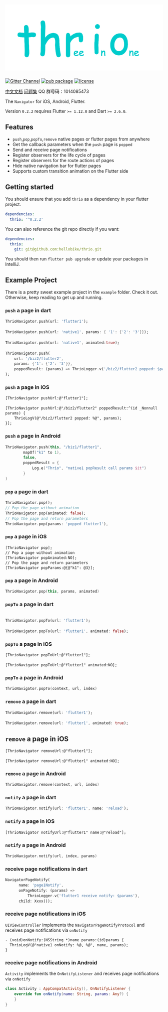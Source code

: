 # ![thrio logo](./doc/imgs/thrio.png)

[![Gitter Channel][]][gitter badge] [![pub package](https://img.shields.io/pub/v/thrio.svg)](https://pub.dartlang.org/packages/thrio) [![license](https://img.shields.io/github/license/hellobike/thrio.svg?maxAge=2592000)](https://github.com/hellobike/thrio/LICENSE)

[中文文档](./doc/Feature.md) [问题集](./doc/Questions.md) QQ 群号码：1014085473

The `Navigator` for iOS, Android, Flutter.

Version `0.2.2` requires Flutter `>= 1.12.0` and Dart `>= 2.6.0`.

## Features

- `push`,`pop`,`popTo`,`remove` native pages or flutter pages from anywhere
- Get the callback parameters when the `push` page is `popped`
- Send and receive page notifications
- Register observers for the life cycle of pages
- Register observers for the route actions of pages
- Hide native navigation bar for flutter pages
- Supports custom transition animation on the Flutter side

## Getting started

You should ensure that you add `thrio` as a dependency in your flutter project.

```yaml
dependencies:
  thrio: '^0.2.2'
```

You can also reference the git repo directly if you want:

```yaml
dependencies:
  thrio:
    git: git@github.com:hellobike/thrio.git
```

You should then run `flutter pub upgrade` or update your packages in IntelliJ.

## Example Project

There is a pretty sweet example project in the `example` folder. Check it out. Otherwise, keep reading to get up and running.

### `push` a page in dart

```dart
ThrioNavigator.push(url: 'flutter1');

ThrioNavigator.push(url: 'native1', params: { '1': {'2': '3'}});

ThrioNavigator.push(url: 'native1', animated:true);

ThrioNavigator.push(
    url: '/biz2/flutter2',
    params: {'1': {'2': '3'}},
    poppedResult: (params) => ThrioLogger.v('/biz2/flutter2 popped: $params'),
);
```

### `push` a page in iOS

```objc
[ThrioNavigator pushUrl:@"flutter1"];

[ThrioNavigator pushUrl:@"/biz2/flutter2" poppedResult:^(id _Nonnull params) {
    ThrioLogV(@"/biz2/flutter2 popped: %@", params);
}];
```

### `push` a page in Android

```kotlin
ThrioNavigator.push(this, "/biz1/flutter1",
        mapOf("k1" to 1),
        false,
        poppedResult = {
            Log.e("Thrio", "native1 popResult call params $it")
        }
)
```

### `pop` a page in dart

```dart
ThrioNavigator.pop();
// Pop the page without animation
ThrioNavigator.pop(animated: false);
// Pop the page and return parameters
ThrioNavigator.pop(params: 'popped flutter1'),
```

### `pop` a page in iOS

```objc
[ThrioNavigator pop];
// Pop a page without animation
[ThrioNavigator popAnimated:NO];
// Pop the page and return parameters
[ThrioNavigator popParams:@{@"k1": @3}];
```

### `pop` a page in Android

```kotlin
ThrioNavigator.pop(this, params, animated)
```

### `popTo` a page in dart

```dart

ThrioNavigator.popTo(url: 'flutter1');

ThrioNavigator.popTo(url: 'flutter1', animated: false);
```

### `popTo` a page in iOS

```objc
[ThrioNavigator popToUrl:@"flutter1"];

[ThrioNavigator popToUrl:@"flutter1" animated:NO];
```

### `popTo` a page in Android

```kotlin
ThrioNavigator.popTo(context, url, index)
```

### `remove` a page in dart

```dart
ThrioNavigator.remove(url: 'flutter1');

ThrioNavigator.remove(url: 'flutter1', animated: true);
```

## `remove` a page in iOS

```objc
[ThrioNavigator removeUrl:@"flutter1"];

[ThrioNavigator removeUrl:@"flutter1" animated:NO];
```

### `remove` a page in Android

```kotlin
ThrioNavigator.remove(context, url, index)
```

### `notify` a page in dart

```dart
ThrioNavigator.notify(url: 'flutter1', name: 'reload');
```

### `notify` a page in iOS

```objc
[ThrioNavigator notifyUrl:@"flutter1" name:@"reload"];
```

### `notify` a page in Android

```kotlin
ThrioNavigator.notify(url, index, params)
```

### receive page notifications in dart

```dart
NavigatorPageNotify(
      name: 'page1Notify',
      onPageNotify: (params) =>
          ThrioLogger.v('flutter1 receive notify: $params'),
      child: Xxxx());
```

### receive page notifications in iOS

`UIViewController` implements the `NavigatorPageNotifyProtocol` and receives page notifications via `onNotify`

```objc
- (void)onNotify:(NSString *)name params:(id)params {
  ThrioLogV(@"native1 onNotify: %@, %@", name, params);
}
```

### receive page notifications in Android

`Activity` implements the `OnNotifyListener` and receives page notifications via `onNotify`

```kotlin
class Activity : AppCompatActivity(), OnNotifyListener {
    override fun onNotify(name: String, params: Any?) {
    }
}
```

[gitter channel]: https://badges.gitter.im/flutter_thrio/flutter_thrio.svg
[gitter badge]: https://gitter.im/flutter_thrio/flutter_thrio?utm_source=badge&utm_medium=badge&utm_campaign=pr-badge&utm_content=badge
